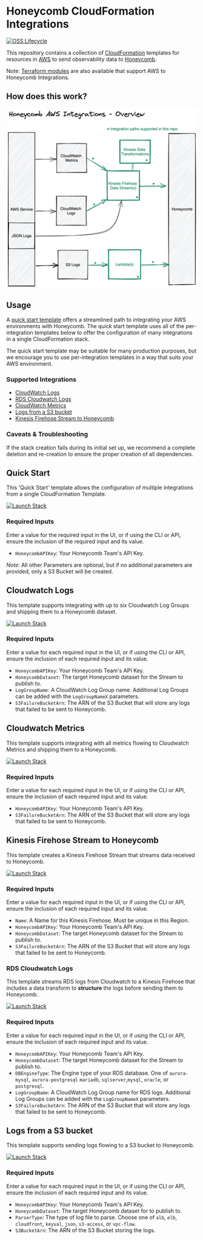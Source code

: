 # Honeycomb CloudFormation Integrations

[![OSS Lifecycle](https://img.shields.io/osslifecycle/honeycombio/cloudformation-integrations)](https://github.com/honeycombio/home/blob/main/honeycomb-oss-lifecycle-and-practices.md)

This repository contains a collection of [CloudFormation](https://docs.aws.amazon.com/AWSCloudFormation/latest/UserGuide/Welcome.html) templates for resources in [AWS](https://aws.amazon.com/) to send observability data to [Honeycomb](https://www.honeycomb.io/).

Note: [Terraform modules](https://github.com/honeycombio/terraform-aws-integrations) are also available that support AWS to Honeycomb Integrations.

## How does this work?

![AWS Integrations architecture](docs/overview.png?raw=true)

## Usage

A [quick start template](README.md#quick-start) offers a streamlined path to integrating your AWS environments with Honeycomb.
The quick start template uses all of the per-integration templates below to offer the configuration of many integrations in a single CloudFormation stack.

The quick start template may be suitable for many production purposes, but we encourage you to use per-integration templates in a way that suits your AWS environment.

### Supported Integrations

* [CloudWatch Logs](README.md#cloudwatch-logs)
* [RDS Cloudwatch Logs](README.md#rds-logs)
* [CloudWatch Metrics](README.md#cloudwatch-metrics)
* [Logs from a S3 bucket](README.md#logs-from-a-s3-bucket)
* [Kinesis Firehose Stream to Honeycomb](README.md#kinesis-firehose-stream-to-honeycomb)

### Caveats & Troubleshooting

If the stack creation fails during its initial set up, we recommend a complete deletion and re-creation to ensure the proper creation of all dependencies.

## Quick Start

This 'Quick Start' template allows the configuration of multiple integrations from a single CloudFormation Template.

<a href="https://console.aws.amazon.com/cloudformation/home#/stacks/new?templateURL=https://honeycomb-builds.s3.amazonaws.com/cloudformation-templates/latest/quickstart.yml&stackName=honeycomb-integration" target="_blank"><img src="https://s3.amazonaws.com/cloudformation-examples/cloudformation-launch-stack.png" alt="Launch Stack" /></a>

### Required Inputs

Enter a value for the required input in the UI, or if using the CLI or API, ensure the inclusion of the required input and its value.

* `HoneycombAPIKey`: Your Honeycomb Team's API Key.

*Note*: All other Parameters are optional, but if no additional parameters are provided, only a S3 Bucket will be created.

## Cloudwatch Logs

This template supports integrating with up to six Cloudwatch Log Groups and shipping them to a Honeycomb dataset.

<a href="https://console.aws.amazon.com/cloudformation/home#/stacks/new?templateURL=https://honeycomb-builds.s3.amazonaws.com/cloudformation-templates/latest/cloudwatch-logs.yml&stackName=Honeycomb-Logs" target="_blank"><img src="https://s3.amazonaws.com/cloudformation-examples/cloudformation-launch-stack.png" alt="Launch Stack" /></a>

### Required Inputs

Enter a value for each required input in the UI, or if using the CLI or API, ensure the inclusion of each required input and its value.

* `HoneycombAPIKey`: Your Honeycomb Team's API Key.
* `HoneycombDataset`: The target Honeycomb dataset for the Stream to publish to.
* `LogGroupName`: A CloudWatch Log Group name. Additional Log Groups can be added with the `LogGroupNameX` parameters.
* `S3FailureBucketArn`: The ARN of the S3 Bucket that will store any logs that failed to be sent to Honeycomb.

## Cloudwatch Metrics

This template supports integrating with all metrics flowing to Cloudwatch Metrics and shipping them to a Honeycomb.

<a href="https://console.aws.amazon.com/cloudformation/home#/stacks/new?templateURL=https://honeycomb-builds.s3.amazonaws.com/cloudformation-templates/latest/cloudwatch-metrics.yml&stackName=Honeycomb-CloudMetrics" target="_blank"><img src="https://s3.amazonaws.com/cloudformation-examples/cloudformation-launch-stack.png" alt="Launch Stack" /></a>

### Required Inputs

Enter a value for each required input in the UI, or if using the CLI or API, ensure the inclusion of each required input and its value.

* `HoneycombAPIKey`: Your Honeycomb Team's API Key.
* `S3FailureBucketArn`: The ARN of the S3 Bucket that will store any logs that failed to be sent to Honeycomb.

## Kinesis Firehose Stream to Honeycomb

This template creates a Kinesis Firehose Stream that streams data received to Honeycomb.

<a href="https://console.aws.amazon.com/cloudformation/home#/stacks/new?templateURL=https://honeycomb-builds.s3.amazonaws.com/cloudformation-templates/latest/kinesis-firehose.yml&stackName=Honeycomb-Kinesis" target="_blank"><img src="https://s3.amazonaws.com/cloudformation-examples/cloudformation-launch-stack.png" alt="Launch Stack" /></a>

### Required Inputs

Enter a value for each required input in the UI, or if using the CLI or API, ensure the inclusion of each required input and its value.

* `Name`: A Name for this Kinesis Firehose. Must be unique in this Region.
* `HoneycombAPIKey`: Your Honeycomb Team's API Key.
* `HoneycombDataset`: The target Honeycomb dataset for the Stream to publish to.
* `S3FailureBucketArn`: The ARN of the S3 Bucket that will store any logs that failed to be sent to Honeycomb.

### RDS Cloudwatch Logs

This template streams RDS logs from Cloudwatch to a Kinesis Firehose that includes a data transform to **structure** the logs before sending them to Honeycomb.

<a href="https://console.aws.amazon.com/cloudformation/home#/stacks/new?templateURL=https://honeycomb-builds.s3.amazonaws.com/cloudformation-templates/latest/rds-logs.yml&stackName=Honeycomb-RDS-Logs" target="_blank"><img src="https://s3.amazonaws.com/cloudformation-examples/cloudformation-launch-stack.png" alt="Launch Stack" /></a>

### Required Inputs

Enter a value for each required input in the UI, or if using the CLI or API, ensure the inclusion of each required input and its value.

* `HoneycombAPIKey`: Your Honeycomb Team's API Key.
* `HoneycombDataset`: The target Honeycomb dataset for the Stream to publish to.
* `DBEngineType`: The Engine type of your RDS database. One of `aurora-mysql`, `aurora-postgresql` `mariadb`, `sqlserver`,`mysql`, `oracle`, or `postgresql`.
* `LogGroupName`: A CloudWatch Log Group name for RDS logs. Additional Log Groups can be added with the `LogGroupNameX` parameters.
* `S3FailureBucketArn`: The ARN of the S3 Bucket that will store any logs that failed to be sent to Honeycomb.

## Logs from a S3 bucket

This template supports sending logs flowing to a S3 bucket to Honeycomb.

<a href="https://console.aws.amazon.com/cloudformation/home#/stacks/new?templateURL=https://honeycomb-builds.s3.amazonaws.com/cloudformation-templates/latest/s3-logfile.yml&stackName=Honeycomb-S3-Logs" target="_blank"><img src="https://s3.amazonaws.com/cloudformation-examples/cloudformation-launch-stack.png" alt="Launch Stack" /></a>

### Required Inputs

Enter a value for each required input in the UI, or if using the CLI or API, ensure the inclusion of each required input and its value.

* `HoneycombAPIKey`: Your Honeycomb Team's API Key.
* `HoneycombDataset`: The target Honeycomb dataset for to publish to.
* `ParserType`: The type of log file to parse. Choose one of `alb`, `elb`, `cloudfront`, `keyval`, `json`, `s3-access`, or `vpc-flow`.
* `S3BucketArn`: The ARN of the S3 Bucket storing the logs.
